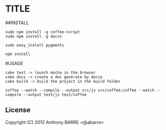 # TITLE

##INSTALL

```
sudo npm install -g coffee-script
sudo npm install -g docco

sudo easy_install pygments

npm install
```

#USAGE

```
cake test -> launch mocha in the browser
cake docs -> create a doc generate by docco
cake build -> build the project in the build folder
```

```
coffee --watch --compile --output src/js src/coffee;coffee --watch --compile --output test/js test/coffee
```

## License

Copyright (C) 2012 Anthony BARRE <@abarre>
